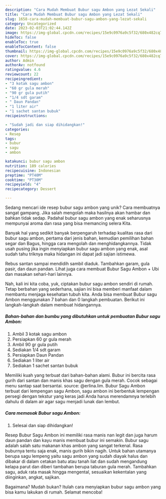 ```yaml
---
description: "Cara Mudah Membuat Bubur sagu Ambon yang Lezat Sekali"
title: "Cara Mudah Membuat Bubur sagu Ambon yang Lezat Sekali"
slug: 1658-cara-mudah-membuat-bubur-sagu-ambon-yang-lezat-sekali
category: Uncategorized
date: 2023-02-03T21:02:44.142Z
image: https://img-global.cpcdn.com/recipes/15e9c0976a9c5f32/680x482cq70/bubur-sagu-ambon-foto-resep-utama.jpg
hideToc: false
enableToc: true
enableTocContent: false
thumbnail: https://img-global.cpcdn.com/recipes/15e9c0976a9c5f32/680x482cq70/bubur-sagu-ambon-foto-resep-utama.jpg
cover: https://img-global.cpcdn.com/recipes/15e9c0976a9c5f32/680x482cq70/bubur-sagu-ambon-foto-resep-utama.jpg
author: Admin
authorAv: notfound
ratingvalue: 4.6
reviewcount: 22
recipeingredient:
- "3 kotak sagu ambon"
- "60 gr gula merah"
- "90 gr gula putih"
- "1/4 sdt garam"
- " Daun Pandan"
- "1 liter air"
- "1 sachet santan bubuk"
recipeinstructions:

- "Sudah jadi dan siap dihidangkan!"
categories:
- Resep
tags:
- bubur
- sagu
- ambon

katakunci: bubur sagu ambon 
nutrition: 189 calories
recipecuisine: Indonesian
preptime: "PT40M"
cooktime: "PT30M"
recipeyield: "4"
recipecategory: Dessert

---
```





Sedang mencari ide resep bubur sagu ambon yang unik? Cara membuatnya sangat gampang. Jika salah mengolah maka hasilnya akan hambar dan bahkan tidak sedap. Padahal bubur sagu ambon yang enak seharusnya mempunyai aroma dan rasa yang bisa memancing selera Kita.





Banyak hal yang sedikit banyak berpengaruh terhadap kualitas rasa dari bubur sagu ambon, pertama dari jenis bahan, kemudian pemilihan bahan segar dan Bagus, hingga cara mengolah dan menghidangkannya. Tidak usah pusing jika ingin menyiapkan bubur sagu ambon yang enak,      asal sudah tahu triknya maka hidangan ini dapat jadi sajian istimewa.














Rebus santan sampai mendidih sambil diaduk. Tambahkan garam, gula pasir, dan daun pandan. Lihat juga cara membuat Bubur Sagu Ambon + Ubi dan masakan sehari-hari lainnya.






Nah, kali ini kita coba, yuk, ciptakan bubur sagu ambon sendiri di rumah. Tetap berbahan yang sederhana, sajian ini bisa memberi manfaat dalam membantu menjaga kesehatan tubuh kita. Anda bisa membuat Bubur sagu Ambon menggunakan 7 bahan dan 0 langkah pembuatan. Berikut ini langkah-langkah dalam membuat hidangannya.

<!--inarticleads1-->

##### Bahan-bahan dan bumbu yang dibutuhkan untuk pembuatan Bubur sagu Ambon:

1. Ambil 3 kotak sagu ambon
1. Persiapkan 60 gr gula merah
1. Ambil 90 gr gula putih
1. Sediakan 1/4 sdt garam
1. Persiapkan  Daun Pandan
1. Sediakan 1 liter air
1. Sediakan 1 sachet santan bubuk


Memiliki kuah yang terbuat dari bahan-bahan alami. Bubur ini bercita rasa gurih dari santan dan manis khas sagu dengan gula merah. Cocok sebagai menu santap saat bersantai. source: @erlina.lim. Bubur Sagu Ambon terbuat dari lempengan sagu Ambon, sagu ambon ini berbentuk lempengan persegi dengan tekstur yang keras jadi Anda harus merendamnya terlebih dahulu di dalam air agar sagu menjadi lunak dan lembut. 

<!--inarticleads2-->

##### Cara memasak Bubur sagu Ambon:


1. Selesai dan siap dihidangkan!

Resep Bubur Sagu Ambon ini memiliki rasa manis nan legit dan juga harum daun pandan dan kayu manis membuat bubur ini semakin. Bubur sagu adalah salah satu makanan khas ambon yang sangat terkenal. Rasa buburnya tentu saja enak, manis gurih bikin nagih. Untuk bahan utamanya berupa sagu lempeng yaitu sagu ambon yang sudah diayak halus dan dibakar di dalam cetakan batu atau tanah liat dan sudah mengandung kelapa parut dan diberi tambahan berupa taburan gula merah. Tambahkan sagu, aduk rata masak hingga mengental, sesuaikan kekentalan yang diinginkan, angkat, sajikan. 

Bagaimana? Mudah bukan? Itulah cara menyiapkan bubur sagu ambon yang bisa kamu lakukan di rumah. Selamat mencoba!
